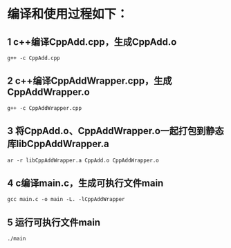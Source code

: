 # 编译和使用过程如下：

## 1 c++编译CppAdd.cpp，生成CppAdd.o
```g++ -c CppAdd.cpp```

## 2 c++编译CppAddWrapper.cpp，生成CppAddWrapper.o
```g++ -c CppAddWrapper.cpp```

## 3 将CppAdd.o、CppAddWrapper.o一起打包到静态库libCppAddWrapper.a
```ar -r libCppAddWrapper.a CppAdd.o CppAddWrapper.o```

## 4 c编译main.c，生成可执行文件main
```gcc main.c -o main -L. -lCppAddWrapper```

## 5 运行可执行文件main
```./main```
